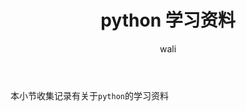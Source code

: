 ﻿---
layout: post
title: python 学习资料  #标题
tagline: python 学习资料
category: python      #分类
author: wali    #作者
tag: python     #标签
ghurl:        #github url
ghurl_zip:   #github zip下载
comments: true

post_nav: [] 
group_tag: python 杂记 
---

本小节收集记录有关于`python`的学习资料















